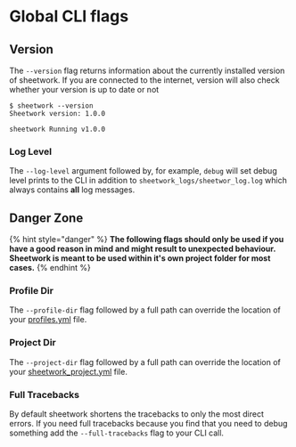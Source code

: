# Global CLI flags

## Version

The `--version` flag returns information about the currently installed version of sheetwork. If you are connected to the internet, version will also check whether your version is up to date or not

```text
$ sheetwork --version
Sheetwork version: 1.0.0

sheetwork Running v1.0.0
```

### Log Level

The `--log-level` argument followed by, for example, `debug` will set debug level prints to the CLI in addition to `sheetwork_logs/sheetwor_log.log` which always contains **all** log messages.

## Danger Zone

{% hint style="danger" %}
**The following flags should only be used if you have a good reason in mind and might result to unexpected behaviour. Sheetwork is meant to be used within it's own project folder for most cases.**
{% endhint %}

### Profile Dir

The `--profile-dir` flag followed by a full path can override the location of your [profiles.yml](../usage/profile-level-controls-profiles.yml.md) file.

### Project Dir

The `--project-dir` flag followed by a full path can override the location of your [sheetwork\_project.yml](../usage/project-level-controls-sheetwork_project.yml.md) file.

### Full Tracebacks

By default sheetwork shortens the tracebacks to only the most direct errors. If you need full tracebacks because you find that you need to debug something add the `--full-tracebacks` flag to your CLI call.

